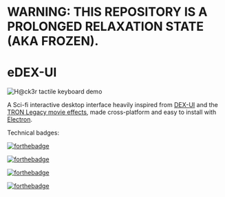 # WARNING: THIS REPOSITORY IS A PROLONGED RELAXATION STATE (AKA FROZEN).





# eDEX-UI

![H@ck3r tactile keyboard demo](https://square.codebrew.fr/edex-ui-keyboard.gif)

A Sci-fi interactive desktop interface heavily inspired from [DEX-UI](https://github.com/seenaburns/dex-ui) and the [TRON Legacy movie effects](http://jtnimoy.com/blogs/projects/14881671), made cross-platform and easy to install with [Electron](https://github.com/electron/electron).


Technical badges:

[![forthebadge](http://forthebadge.com/images/badges/designed-in-ms-paint.svg)](http://forthebadge.com)

[![forthebadge](http://forthebadge.com/images/badges/powered-by-jeffs-keyboard.svg)](http://forthebadge.com)

[![forthebadge](http://forthebadge.com/images/badges/uses-css.svg)](http://forthebadge.com)

[![forthebadge](http://forthebadge.com/images/badges/compatibility-emacs.svg)](http://forthebadge.com)
